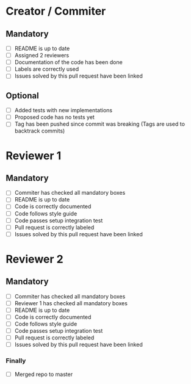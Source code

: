 # Creator / Commiter

## Mandatory

- [ ] README is up to date
- [ ] Assigned 2 reviewers
- [ ] Documentation of the code has been done
- [ ] Labels are correctly used
- [ ] Issues solved by this pull request have been linked

## Optional

- [ ] Added tests with new implementations
- [ ] Proposed code has no tests yet
- [ ] Tag has been pushed since commit was breaking (Tags are used to backtrack commits)

# Reviewer 1

## Mandatory

- [ ] Commiter has checked all mandatory boxes
- [ ] README is up to date
- [ ] Code is correctly documented
- [ ] Code follows style guide
- [ ] Code passes setup integration test
- [ ] Pull request is correctly labeled
- [ ] Issues solved by this pull request have been linked

# Reviewer 2

## Mandatory

- [ ] Commiter has checked all mandatory boxes
- [ ] Reviewer 1 has checked all mandatory boxes
- [ ] README is up to date
- [ ] Code is correctly documented
- [ ] Code follows style guide
- [ ] Code passes setup integration test
- [ ] Pull request is correctly labeled
- [ ] Issues solved by this pull request have been linked

### Finally

- [ ] Merged repo to master
